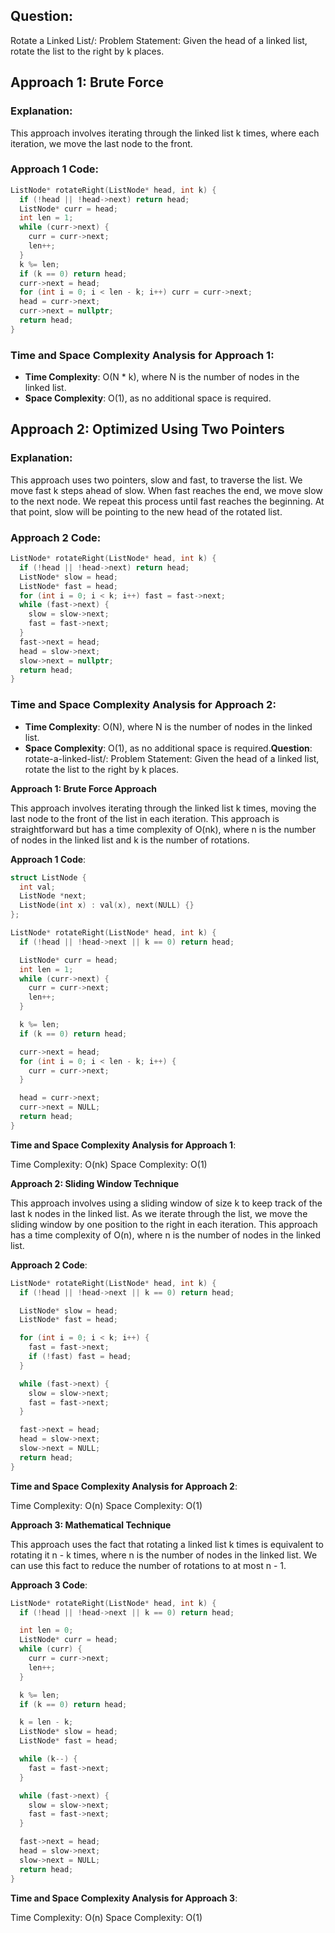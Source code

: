 ## Question:
Rotate a Linked List/: Problem Statement: Given the head of a linked list, rotate the list to the right by k places.

## Approach 1: Brute Force

### Explanation:
This approach involves iterating through the linked list k times, where each iteration, we move the last node to the front.

### Approach 1 Code:
```cpp
ListNode* rotateRight(ListNode* head, int k) {
  if (!head || !head->next) return head;
  ListNode* curr = head;
  int len = 1;
  while (curr->next) {
    curr = curr->next;
    len++;
  }
  k %= len;
  if (k == 0) return head;
  curr->next = head;
  for (int i = 0; i < len - k; i++) curr = curr->next;
  head = curr->next;
  curr->next = nullptr;
  return head;
}
```

### Time and Space Complexity Analysis for Approach 1:
- **Time Complexity**: O(N * k), where N is the number of nodes in the linked list.
- **Space Complexity**: O(1), as no additional space is required.

## Approach 2: Optimized Using Two Pointers

### Explanation:
This approach uses two pointers, slow and fast, to traverse the list. We move fast k steps ahead of slow. When fast reaches the end, we move slow to the next node. We repeat this process until fast reaches the beginning. At that point, slow will be pointing to the new head of the rotated list.

### Approach 2 Code:
```cpp
ListNode* rotateRight(ListNode* head, int k) {
  if (!head || !head->next) return head;
  ListNode* slow = head;
  ListNode* fast = head;
  for (int i = 0; i < k; i++) fast = fast->next;
  while (fast->next) {
    slow = slow->next;
    fast = fast->next;
  }
  fast->next = head;
  head = slow->next;
  slow->next = nullptr;
  return head;
}
```

### Time and Space Complexity Analysis for Approach 2:
- **Time Complexity**: O(N), where N is the number of nodes in the linked list.
- **Space Complexity**: O(1), as no additional space is required.**Question**: rotate-a-linked-list/: Problem Statement: Given the head of a linked list, rotate the list to the right by k places.

**Approach 1: Brute Force Approach**

This approach involves iterating through the linked list k times, moving the last node to the front of the list in each iteration. This approach is straightforward but has a time complexity of O(nk), where n is the number of nodes in the linked list and k is the number of rotations.

**Approach 1 Code**:

```cpp
struct ListNode {
  int val;
  ListNode *next;
  ListNode(int x) : val(x), next(NULL) {}
};

ListNode* rotateRight(ListNode* head, int k) {
  if (!head || !head->next || k == 0) return head;

  ListNode* curr = head;
  int len = 1;
  while (curr->next) {
    curr = curr->next;
    len++;
  }

  k %= len;
  if (k == 0) return head;

  curr->next = head;
  for (int i = 0; i < len - k; i++) {
    curr = curr->next;
  }

  head = curr->next;
  curr->next = NULL;
  return head;
}
```

**Time and Space Complexity Analysis for Approach 1**:

Time Complexity: O(nk)
Space Complexity: O(1)

**Approach 2: Sliding Window Technique**

This approach involves using a sliding window of size k to keep track of the last k nodes in the linked list. As we iterate through the list, we move the sliding window by one position to the right in each iteration. This approach has a time complexity of O(n), where n is the number of nodes in the linked list.

**Approach 2 Code**:

```cpp
ListNode* rotateRight(ListNode* head, int k) {
  if (!head || !head->next || k == 0) return head;

  ListNode* slow = head;
  ListNode* fast = head;

  for (int i = 0; i < k; i++) {
    fast = fast->next;
    if (!fast) fast = head;
  }

  while (fast->next) {
    slow = slow->next;
    fast = fast->next;
  }

  fast->next = head;
  head = slow->next;
  slow->next = NULL;
  return head;
}
```

**Time and Space Complexity Analysis for Approach 2**:

Time Complexity: O(n)
Space Complexity: O(1)

**Approach 3: Mathematical Technique**

This approach uses the fact that rotating a linked list k times is equivalent to rotating it n - k times, where n is the number of nodes in the linked list. We can use this fact to reduce the number of rotations to at most n - 1.

**Approach 3 Code**:

```cpp
ListNode* rotateRight(ListNode* head, int k) {
  if (!head || !head->next || k == 0) return head;

  int len = 0;
  ListNode* curr = head;
  while (curr) {
    curr = curr->next;
    len++;
  }

  k %= len;
  if (k == 0) return head;

  k = len - k;
  ListNode* slow = head;
  ListNode* fast = head;

  while (k--) {
    fast = fast->next;
  }

  while (fast->next) {
    slow = slow->next;
    fast = fast->next;
  }

  fast->next = head;
  head = slow->next;
  slow->next = NULL;
  return head;
}
```

**Time and Space Complexity Analysis for Approach 3**:

Time Complexity: O(n)
Space Complexity: O(1)